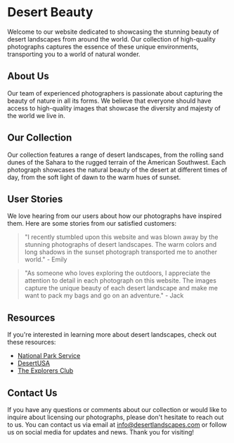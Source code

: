 <!--font:Orbitron-->

# Desert Beauty

<!--font:Barlow Condensed-->

Welcome to our website dedicated to showcasing the stunning beauty of desert landscapes from around the world. Our collection of high-quality photographs captures the essence of these unique environments, transporting you to a world of natural wonder.

## About Us

Our team of experienced photographers is passionate about capturing the beauty of nature in all its forms. We believe that everyone should have access to high-quality images that showcase the diversity and majesty of the world we live in.

## Our Collection

Our collection features a range of desert landscapes, from the rolling sand dunes of the Sahara to the rugged terrain of the American Southwest. Each photograph showcases the natural beauty of the desert at different times of day, from the soft light of dawn to the warm hues of sunset.

## User Stories

We love hearing from our users about how our photographs have inspired them. Here are some stories from our satisfied customers:

> "I recently stumbled upon this website and was blown away by the stunning photographs of desert landscapes. The warm colors and long shadows in the sunset photograph transported me to another world." - Emily

> "As someone who loves exploring the outdoors, I appreciate the attention to detail in each photograph on this website. The images capture the unique beauty of each desert landscape and make me want to pack my bags and go on an adventure." - Jack

## Resources

If you're interested in learning more about desert landscapes, check out these resources:

-   [National Park Service](#)
-   [DesertUSA](#)
-   [The Explorers Club](#)

## Contact Us

If you have any questions or comments about our collection or would like to inquire about licensing our photographs, please don't hesitate to reach out to us. You can contact us via email at info@desertlandscapes.com or follow us on social media for updates and news. Thank you for visiting!

<!--

Write me content for website with wallpaper which alt text is:

"A photograph of a desert landscape at sunset, with warm colors and long shadows."

The name/title of the page should not be 1:1 copy of the alt text but rather a real content of the website which is using this wallpaper.

- Use markdown format
- Start with heading
- Heading should be short and concise
- The content should look like a real website
- The website should not be about the wallpaper, wallpaper is just a related background
- Heading should be contain work "wallpaper" or "background"
- Include real sections like references, contact, user stories, etc. use things relevant to the page purpose.
- Feel free to use structure like headings, bullets, numbering, blockquotes, paragraphs, horizontal lines, etc.
- You can use formatting like bold or _italic_
- You can include UTF-8 emojis
- Links should be only #hash anchors (and you can refer to the document itself)
- Do not include images


---


# Desert Dreams Wallpaper

Welcome to Desert Dreams, your ultimate destination for all things related to desert landscapes. Our website provides a collection of stunning wallpapers featuring breathtaking views of deserts from around the world.

## About Us
At Desert Dreams, we are passionate about nature and its beauty. We believe that every person should have access to high-quality wallpapers that can transform their devices into a work of art. Our team of experienced photographers captures the essence of the desert landscape in each photograph, bringing it to life on your screen.

## Our Collection
Our wallpaper collection features a range of desert landscapes, from the rolling sand dunes of the Sahara to the rugged terrain of the American Southwest. Each photograph showcases the natural beauty of the desert at different times of day, from the soft light of dawn to the warm hues of sunset.

## User Stories
We love hearing from our users about how our wallpapers have enhanced their device's appearance. Here are some stories from our satisfied customers:

> "I recently downloaded the Desert Dreams wallpaper and it has completely transformed my phone's home screen. The colors are so vibrant and the detail is incredible." - Sarah

> "I've been searching for a high-quality desert wallpaper for months and finally found it on Desert Dreams. The long shadows and warm colors in the photograph create such a peaceful atmosphere on my desktop." - John

## References
Check out some of our favorite resources for learning more about desert landscapes:

- [National Park Service](#)
- [DesertUSA](#)
- [The Explorers Club](#)

## Contact Us
If you have any questions or comments about our wallpapers, please don't hesitate to reach out to us. You can contact us via email at info@desertdreams.com or follow us on social media for updates and news. Thank you for visiting Desert Dreams!


---


Heading should not include word "wallpaper". The website should not be about the wallpaper itself, wallpaper is just a related background, rewrite whole content.


---


# Discover the Beauty of Desert Landscapes

Welcome to our website dedicated to showcasing the stunning beauty of desert landscapes from around the world. Our collection of high-quality photographs captures the essence of these unique environments, transporting you to a world of natural wonder.

## About Us
Our team of experienced photographers is passionate about capturing the beauty of nature in all its forms. We believe that everyone should have access to high-quality images that showcase the diversity and majesty of the world we live in.

## Our Collection
Our collection features a range of desert landscapes, from the rolling sand dunes of the Sahara to the rugged terrain of the American Southwest. Each photograph showcases the natural beauty of the desert at different times of day, from the soft light of dawn to the warm hues of sunset.

## User Stories
We love hearing from our users about how our photographs have inspired them. Here are some stories from our satisfied customers:

> "I recently stumbled upon this website and was blown away by the stunning photographs of desert landscapes. The warm colors and long shadows in the sunset photograph transported me to another world." - Emily

> "As someone who loves exploring the outdoors, I appreciate the attention to detail in each photograph on this website. The images capture the unique beauty of each desert landscape and make me want to pack my bags and go on an adventure." - Jack

## Resources
If you're interested in learning more about desert landscapes, check out these resources:

- [National Park Service](#)
- [DesertUSA](#)
- [The Explorers Club](#)

## Contact Us
If you have any questions or comments about our collection or would like to inquire about licensing our photographs, please don't hesitate to reach out to us. You can contact us via email at info@desertlandscapes.com or follow us on social media for updates and news. Thank you for visiting!

-->
